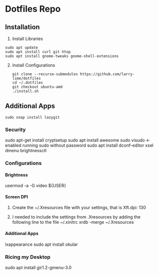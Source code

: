 # Dotfiles Repo

## Installation
1. Install Libraries
```shell
sudo apt update
sudo apt install curl git htop
sudo apt install gnome-tweaks gnome-shell-extensions
```
2. Install Configurations
    ```shell
    git clone --recurse-submodules https://github.com/larry-lime/dotfiles
    cd ~/.dotfiles
    git checkout ubuntu-amd
    ./install.sh
    ```
## Additional Apps
```shell
sudo snap install lazygit
```
### Security
sudo apt-get install cryptsetup
sudo apt install awesome
sudo visudo <- enabled running sudo without password
sudo apt install dconf-editor xsel dmenu brightnessctl

### Configurations
#### Brightness
usermod -a -G video ${USER}
#### Screen DPI
1) Create the ~/.Xresources file with your settings, that is 
Xft.dpi: 130

2) I needed to include the settings from .Xresources by adding the following line to the file ~/.xinitrc 
xrdb -merge ~/.Xresources
#### Additional Apps
lxappearance
sudo apt install okular

### Ricing my Desktop
sudo apt install gir1.2-gmenu-3.0

